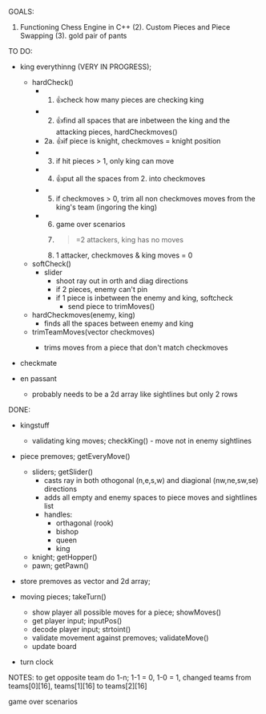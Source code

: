 ﻿GOALS:
1. Functioning Chess Engine in C++
(2). Custom Pieces and Piece Swapping
(3). gold pair of pants

TO DO:
- king everythinng (VERY IN PROGRESS);
	* hardCheck()
		- 1. 👍check how many pieces are checking king
		- 2. 👍find all spaces that are inbetween the king and the attacking pieces, hardCheckmoves()
		- 2a. 👍if piece is knight, checkmoves = knight position
		- 3. if hit pieces > 1, only king can move
		- 4. 👍put all the spaces from 2. into checkmoves
		- 5. if checkmoves > 0, trim all non checkmoves moves from the king's team (ingoring the king)
		- 6. game over scenarios
			1. >=2 attackers, king has no moves
			2. 1 attacker, checkmoves & king moves = 0
	* softCheck()
		- slider
			* shoot ray out in orth and diag directions
			* if 2 pieces, enemy can't pin
			* if 1 piece is inbetween the enemy and king, softcheck
				- send piece to trimMoves()
	* hardCheckmoves(enemy, king)
		- finds all the spaces between enemy and king
	* trimTeamMoves(vector<int> checkmoves)
		- trims moves from a piece that don't match checkmoves
- checkmate
	
- en passant
	* probably needs to be a 2d array like sightlines but only 2 rows

DONE:
- kingstuff
	* validating king moves; checkKing()
			- move not in enemy sightlines
- piece premoves; getEveryMove()
	* sliders; getSlider()
		- casts ray in both othogonal (n,e,s,w) and diagional (nw,ne,sw,se) directions
		- adds all empty and enemy spaces to piece moves and sightlines list
		- handles:
			* orthagonal (rook)
			* bishop
			* queen
			* king
	* knight; getHopper()
	* pawn; getPawn()
	
- store premoves as vector and 2d array;
- moving pieces; takeTurn()
	* show player all possible moves for a piece; showMoves()
	* get player input; inputPos()
	* decode player input; strtoint()
	* validate movement against premoves; validateMove()
	* update board
- turn clock


NOTES:
to get opposite team do 1-n; 1-1 = 0, 1-0 = 1,
changed teams from teams[0][16], teams[1][16] to teams[2][16]

game over scenarios
